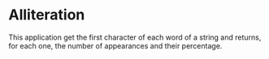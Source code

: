 # Alliteration
This application get the first character of each word of a string and returns, for each one, the number of appearances and their percentage.
